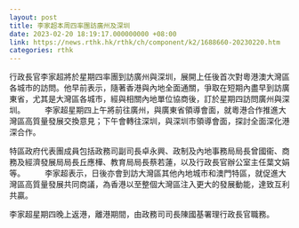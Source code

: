 ```yaml
---
layout: post
title: 李家超本周四率團訪廣州及深圳
date: 2023-02-20 18:19:17.000000000 +08:00
link: https://news.rthk.hk/rthk/ch/component/k2/1688660-20230220.htm
categories: rthk
---
```


行政長官李家超將於星期四率團到訪廣州與深圳，展開上任後首次對粵港澳大灣區各城市的訪問。他早前表示，隨著香港與內地全面通關，爭取在短期內盡早到訪廣東省，尤其是大灣區各城市，經與相關內地單位協商後，訂於星期四訪問廣州與深圳。
　　 
李家超星期四上午將前往廣州，與廣東省領導會面，就粵港合作推進大灣區高質量發展交換意見；下午會轉往深圳，與深圳市領導會面，探討全面深化港深合作。

特區政府代表團成員包括政務司副司長卓永興、政制及內地事務局局長曾國衞、商務及經濟發展局局長丘應樺、教育局局長蔡若蓮，以及行政長官辦公室主任葉文娟等。
　　 
李家超表示，日後亦會到訪大灣區其他內地城市和澳門特區，就促進大灣區高質量發展共同商議，為香港以至整個大灣區注入更大的發展動能，達致互利共贏。

李家超星期四晚上返港，離港期間，由政務司司長陳國基署理行政長官職務。
